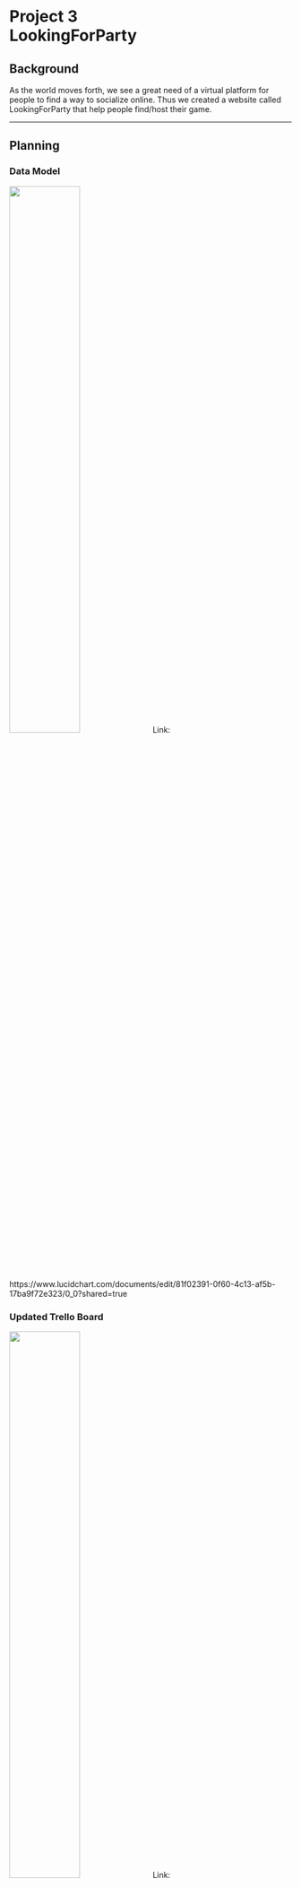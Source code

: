 
# Project 3<br>LookingForParty

## Background
As the world moves forth, we see a great need of a virtual platform for people to find a way to socialize online. Thus we created a website called LookingForParty that help people find/host their game. 

---
## Planning
### Data Model

<img src='https://i.imgur.com/0KRiANn.png' width=50%>
Link: https://www.lucidchart.com/documents/edit/81f02391-0f60-4c13-af5b-17ba9f72e323/0_0?shared=true

### Updated Trello Board
<img src='https://i.imgur.com/n6fz4aP.png' width=50%>
Link: https://trello.com/b/g4XujVLV/dd-project-3
---

## Website Design
### Techniques
Python, Django, POSTGRE, CSS, HTML

### Sample Photos
<img src='https://i.imgur.com/dcmxPqn.png' width=50%>
<img src='https://i.imgur.com/AkBtUEz.png' width=50%>
<img src='https://i.imgur.com/g7xaGfj.png' width=50%>

### How to Navigate the Website
(0) Without logging in, user can go to home page to can search for a game
& to about page to see the description of the website
(1) User signed up to create their account
(2) Can go to account page to view their profile and the games they are in
(3) As a player, can click into a game to view details or join a game
(4) As a host, can edit or delete the game and can confirm the game joining request that other players sent

---
## Website & Code Link
Website: https://looking-for-party.herokuapp.com/group_finder/
Code: https://github.com/inclusivexor95/p3dd

